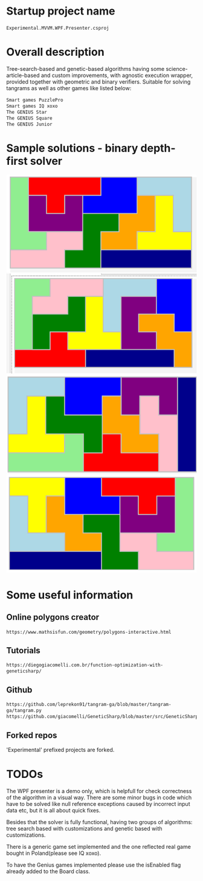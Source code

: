 # Startup project name 
```
Experimental.MVVM.WPF.Presenter.csproj 
```
# Overall description
Tree-search-based and genetic-based algorithms having some science-article-based and custom improvements, with
agnostic execution wrapper, provided together with geometric and binary verifiers. Suitable for solving tangrams
as well as other games like listed below:
```
Smart games PuzzlePro
Smart games IQ xoxo
The GENIUS Star
The GENIUS Square
The GENIUS Junior
```
# Sample solutions - binary depth-first solver
![PolishBigBoardWithBinaryTreeSolver.png](./results/PolishBigBoardWithBinaryTreeSolver.png)
![Solution2.png](./results/Solution2.png)
![rozwiazanie3.png](./results/rozwiazanie3.png)
![solution4.png](./results/solution4.png)

# Some useful information
## Online polygons creator
```
https://www.mathsisfun.com/geometry/polygons-interactive.html
```

## Tutorials
```
https://diegogiacomelli.com.br/function-optimization-with-geneticsharp/
```

## Github
```
https://github.com/leprekon91/tangram-ga/blob/master/tangram-ga/tangram.py
https://github.com/giacomelli/GeneticSharp/blob/master/src/GeneticSharp.Domain/Mutations/UniformMutation.cs
```

## Forked repos
'Experimental' prefixed projects are forked.

# TODOs
The WPF presenter is a demo only, which is helpfull for check correctness of the algorithm in a visual way.
There are some minor bugs in code which have to be solved like null reference exceptions 
caused by incorrect input data etc, but it is all about quick fixes.

Besides that the solver is fully functional, having two groups of algorithms: tree search based
with customizations and genetic based with customizations.

There is a generic game set implemented and the one reflected real game bought in Poland(please see IQ xoxo).

To have the Genius games implemented please use the isEnabled flag already added to the Board class.


